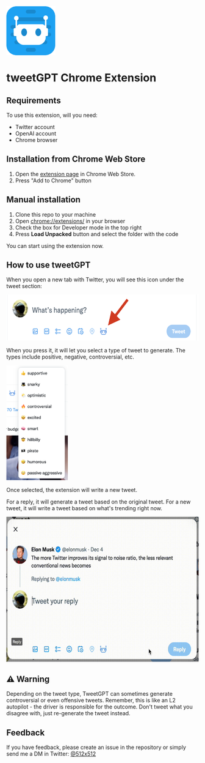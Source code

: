 <img src="./docs/logo.png" height="128">

# tweetGPT Chrome Extension

## Requirements
To use this extension, will you need:
* Twitter account
* OpenAI account
* Chrome browser

## Installation from Chrome Web Store
1. Open the [extension page](https://chrome.google.com/webstore/detail/tweetgpt/lkjblpoingopdeaofcaapmeoojjjnhnc) in Chrome Web Store.
2. Press "Add to Chrome" button
## Manual installation
1. Clone this repo to your machine
2. Open [chrome://extensions/](chrome://extensions/) in your browser
3. Check the box for Developer mode in the top right
4. Press __Load Unpacked__ button and select the folder with the code

You can start using the extension now.


## How to use tweetGPT
When you open a new tab with Twitter, you will see this icon under the tweet section:

<img src="./docs/screenshot.png" height="120">

When you press it, it will let you select a type of tweet to generate. The types include positive, negative, controversial, etc. 

<img src="./docs/options.png" height="300">

Once selected, the extension will write a new tweet.

For a reply, it will generate a tweet based on the original tweet. For a new tweet, it will write a tweet based on what's trending right now.

<img src="./docs/reply.gif" height="379" width="609">

## ⚠️ Warning
Depending on the tweet type, TweetGPT can sometimes generate controversial or even offensive tweets.
Remember, this is like an L2 autopilot - the driver is responsible for the outcome. Don't tweet what you disagree with, just re-generate the tweet instead.

## Feedback
If you have feedback, please create an issue in the repository or simply send me a DM in Twitter: [@512x512](https://twitter.com/512x512)
